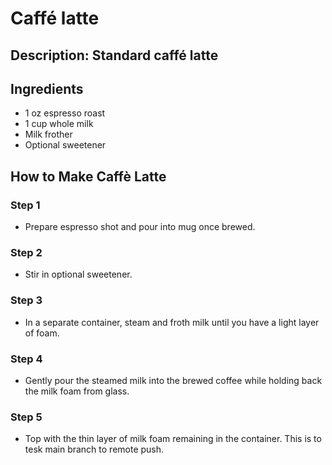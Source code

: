 # Caffé latte

## Description: Standard caffé latte

## Ingredients

- 1 oz espresso roast
- 1 cup whole milk
- Milk frother
- Optional sweetener

## How to Make Caffè Latte

### Step 1

- Prepare espresso shot and pour into mug once brewed.

### Step 2

- Stir in optional sweetener.

### Step 3

- In a separate container, steam and froth milk until you have a light layer of foam.

### Step 4

- Gently pour the steamed milk into the brewed coffee while holding back the milk foam from glass.

### Step 5

- Top with the thin layer of milk foam remaining in the container.
This is to tesk main branch to remote push.
